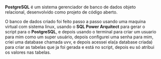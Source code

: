 **PostgreSQL** é um sistema gerenciador de banco de dados objeto relacional, desenvolvido como projeto de código aberto.

O banco de dados criado foi feito passo a passo  usando uma maquina virtual com sistema linux, 
usando o **SQL Power Arquitect** para gerar o script para o **PostgreSQL**, 
e depois usando o terminal para criar um usuario para mim como um super usuário, depois configurei uma senha para mim, 
criei uma database chamada uvv, e depois acessei ela(a database criada) para criar as tabelas que ja foi gerada e está no script, 
depois eu só atribui os valores nas tabelas.
